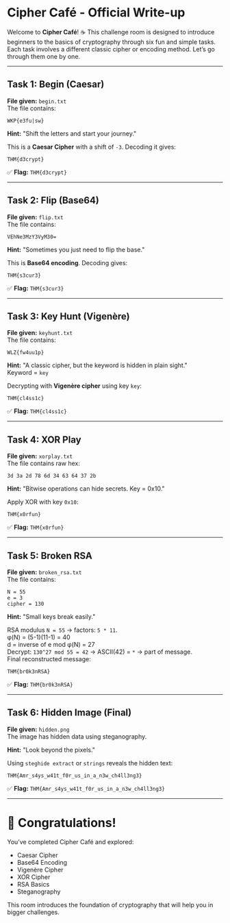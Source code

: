 # Cipher Café - Official Write-up

Welcome to **Cipher Café**! ☕ This challenge room is designed to introduce beginners to the basics of cryptography through six fun and simple tasks. Each task involves a different classic cipher or encoding method. Let’s go through them one by one.

---

## Task 1: Begin (Caesar)
**File given:** `begin.txt`  
The file contains:  
```
WKP{e3fu|sw}
```

**Hint:** "Shift the letters and start your journey."

This is a **Caesar Cipher** with a shift of `-3`. Decoding it gives:  
```
THM{d3crypt}
```

✅ **Flag:** `THM{d3crypt}`

---

## Task 2: Flip (Base64)
**File given:** `flip.txt`  
The file contains:  
```
VEhNe3MzY3VyM30=
```

**Hint:** "Sometimes you just need to flip the base."

This is **Base64 encoding**. Decoding gives:  
```
THM{s3cur3}
```

✅ **Flag:** `THM{s3cur3}`

---

## Task 3: Key Hunt (Vigenère)
**File given:** `keyhunt.txt`  
The file contains:  
```
WLZ{fw4uu1p}
```

**Hint:** "A classic cipher, but the keyword is hidden in plain sight."  
Keyword = `key`

Decrypting with **Vigenère cipher** using key `key`:  
```
THM{cl4ss1c}
```

✅ **Flag:** `THM{cl4ss1c}`

---

## Task 4: XOR Play
**File given:** `xorplay.txt`  
The file contains raw hex:  
```
3d 3a 2d 78 6d 34 63 64 37 2b
```

**Hint:** "Bitwise operations can hide secrets. Key = 0x10."

Apply XOR with key `0x10`:  
```
THM{x0rfun}
```

✅ **Flag:** `THM{x0rfun}`

---

## Task 5: Broken RSA
**File given:** `broken_rsa.txt`  
The file contains:  
```
N = 55
e = 3
cipher = 130
```

**Hint:** "Small keys break easily."

RSA modulus `N = 55` → factors: `5 * 11`.  
φ(N) = (5-1)(11-1) = 40  
d = inverse of e mod φ(N) = 27  
Decrypt: `130^27 mod 55 = 42` → ASCII(42) = `*` → part of message.  
Final reconstructed message:  
```
THM{br0k3nRSA}
```

✅ **Flag:** `THM{br0k3nRSA}`

---

## Task 6: Hidden Image (Final)
**File given:** `hidden.png`  
The image has hidden data using steganography.

**Hint:** "Look beyond the pixels."

Using `steghide extract` or `strings` reveals the hidden text:  
```
THM{Amr_s4ys_w41t_f0r_us_in_a_n3w_ch4ll3ng3}
```

✅ **Flag:** `THM{Amr_s4ys_w41t_f0r_us_in_a_n3w_ch4ll3ng3}`

---

# 🎉 Congratulations!
You’ve completed Cipher Café and explored:  
- Caesar Cipher  
- Base64 Encoding  
- Vigenère Cipher  
- XOR Cipher  
- RSA Basics  
- Steganography  

This room introduces the foundation of cryptography that will help you in bigger challenges.  

